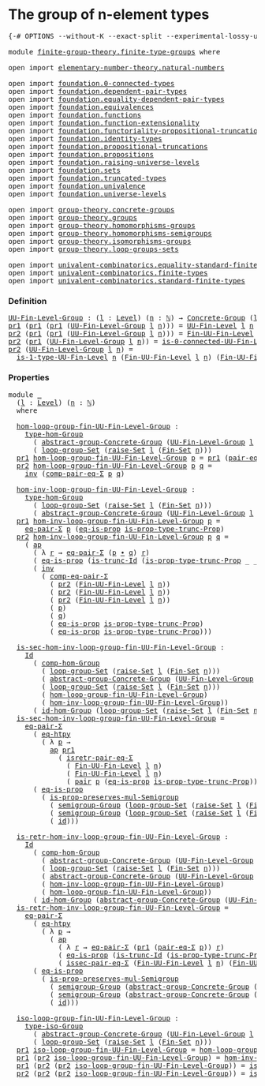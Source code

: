 # The group of n-element types

<pre class="Agda"><a id="41" class="Symbol">{-#</a> <a id="45" class="Keyword">OPTIONS</a> <a id="53" class="Pragma">--without-K</a> <a id="65" class="Pragma">--exact-split</a> <a id="79" class="Pragma">--experimental-lossy-unification</a> <a id="112" class="Symbol">#-}</a>

<a id="117" class="Keyword">module</a> <a id="124" href="finite-group-theory.finite-type-groups.html" class="Module">finite-group-theory.finite-type-groups</a> <a id="163" class="Keyword">where</a>

<a id="170" class="Keyword">open</a> <a id="175" class="Keyword">import</a> <a id="182" href="elementary-number-theory.natural-numbers.html" class="Module">elementary-number-theory.natural-numbers</a>

<a id="224" class="Keyword">open</a> <a id="229" class="Keyword">import</a> <a id="236" href="foundation.0-connected-types.html" class="Module">foundation.0-connected-types</a> 
<a id="266" class="Keyword">open</a> <a id="271" class="Keyword">import</a> <a id="278" href="foundation.dependent-pair-types.html" class="Module">foundation.dependent-pair-types</a> 
<a id="311" class="Keyword">open</a> <a id="316" class="Keyword">import</a> <a id="323" href="foundation.equality-dependent-pair-types.html" class="Module">foundation.equality-dependent-pair-types</a> 
<a id="365" class="Keyword">open</a> <a id="370" class="Keyword">import</a> <a id="377" href="foundation.equivalences.html" class="Module">foundation.equivalences</a> 
<a id="402" class="Keyword">open</a> <a id="407" class="Keyword">import</a> <a id="414" href="foundation.functions.html" class="Module">foundation.functions</a>
<a id="435" class="Keyword">open</a> <a id="440" class="Keyword">import</a> <a id="447" href="foundation.function-extensionality.html" class="Module">foundation.function-extensionality</a>
<a id="482" class="Keyword">open</a> <a id="487" class="Keyword">import</a> <a id="494" href="foundation.functoriality-propositional-truncation.html" class="Module">foundation.functoriality-propositional-truncation</a>
<a id="544" class="Keyword">open</a> <a id="549" class="Keyword">import</a> <a id="556" href="foundation.identity-types.html" class="Module">foundation.identity-types</a> 
<a id="583" class="Keyword">open</a> <a id="588" class="Keyword">import</a> <a id="595" href="foundation.propositional-truncations.html" class="Module">foundation.propositional-truncations</a>
<a id="632" class="Keyword">open</a> <a id="637" class="Keyword">import</a> <a id="644" href="foundation.propositions.html" class="Module">foundation.propositions</a>
<a id="668" class="Keyword">open</a> <a id="673" class="Keyword">import</a> <a id="680" href="foundation.raising-universe-levels.html" class="Module">foundation.raising-universe-levels</a>
<a id="715" class="Keyword">open</a> <a id="720" class="Keyword">import</a> <a id="727" href="foundation.sets.html" class="Module">foundation.sets</a>
<a id="743" class="Keyword">open</a> <a id="748" class="Keyword">import</a> <a id="755" href="foundation.truncated-types.html" class="Module">foundation.truncated-types</a>
<a id="782" class="Keyword">open</a> <a id="787" class="Keyword">import</a> <a id="794" href="foundation.univalence.html" class="Module">foundation.univalence</a> 
<a id="817" class="Keyword">open</a> <a id="822" class="Keyword">import</a> <a id="829" href="foundation.universe-levels.html" class="Module">foundation.universe-levels</a> 

<a id="858" class="Keyword">open</a> <a id="863" class="Keyword">import</a> <a id="870" href="group-theory.concrete-groups.html" class="Module">group-theory.concrete-groups</a> 
<a id="900" class="Keyword">open</a> <a id="905" class="Keyword">import</a> <a id="912" href="group-theory.groups.html" class="Module">group-theory.groups</a>
<a id="932" class="Keyword">open</a> <a id="937" class="Keyword">import</a> <a id="944" href="group-theory.homomorphisms-groups.html" class="Module">group-theory.homomorphisms-groups</a>
<a id="978" class="Keyword">open</a> <a id="983" class="Keyword">import</a> <a id="990" href="group-theory.homomorphisms-semigroups.html" class="Module">group-theory.homomorphisms-semigroups</a>
<a id="1028" class="Keyword">open</a> <a id="1033" class="Keyword">import</a> <a id="1040" href="group-theory.isomorphisms-groups.html" class="Module">group-theory.isomorphisms-groups</a>
<a id="1073" class="Keyword">open</a> <a id="1078" class="Keyword">import</a> <a id="1085" href="group-theory.loop-groups-sets.html" class="Module">group-theory.loop-groups-sets</a>

<a id="1116" class="Keyword">open</a> <a id="1121" class="Keyword">import</a> <a id="1128" href="univalent-combinatorics.equality-standard-finite-types.html" class="Module">univalent-combinatorics.equality-standard-finite-types</a>
<a id="1183" class="Keyword">open</a> <a id="1188" class="Keyword">import</a> <a id="1195" href="univalent-combinatorics.finite-types.html" class="Module">univalent-combinatorics.finite-types</a>
<a id="1232" class="Keyword">open</a> <a id="1237" class="Keyword">import</a> <a id="1244" href="univalent-combinatorics.standard-finite-types.html" class="Module">univalent-combinatorics.standard-finite-types</a>
</pre>
### Definition

<pre class="Agda"><a id="UU-Fin-Level-Group"></a><a id="1319" href="finite-group-theory.finite-type-groups.html#1319" class="Function">UU-Fin-Level-Group</a> <a id="1338" class="Symbol">:</a> <a id="1340" class="Symbol">(</a><a id="1341" href="finite-group-theory.finite-type-groups.html#1341" class="Bound">l</a> <a id="1343" class="Symbol">:</a> <a id="1345" href="Agda.Primitive.html#597" class="Postulate">Level</a><a id="1350" class="Symbol">)</a> <a id="1352" class="Symbol">(</a><a id="1353" href="finite-group-theory.finite-type-groups.html#1353" class="Bound">n</a> <a id="1355" class="Symbol">:</a> <a id="1357" href="elementary-number-theory.natural-numbers.html#1530" class="Datatype">ℕ</a><a id="1358" class="Symbol">)</a> <a id="1360" class="Symbol">→</a> <a id="1362" href="group-theory.concrete-groups.html#2024" class="Function">Concrete-Group</a> <a id="1377" class="Symbol">(</a><a id="1378" href="Agda.Primitive.html#780" class="Primitive">lsuc</a> <a id="1383" href="finite-group-theory.finite-type-groups.html#1341" class="Bound">l</a><a id="1384" class="Symbol">)</a>
<a id="1386" href="foundation-core.dependent-pair-types.html#605" class="Field">pr1</a> <a id="1390" class="Symbol">(</a><a id="1391" href="foundation-core.dependent-pair-types.html#605" class="Field">pr1</a> <a id="1395" class="Symbol">(</a><a id="1396" href="foundation-core.dependent-pair-types.html#605" class="Field">pr1</a> <a id="1400" class="Symbol">(</a><a id="1401" href="finite-group-theory.finite-type-groups.html#1319" class="Function">UU-Fin-Level-Group</a> <a id="1420" href="finite-group-theory.finite-type-groups.html#1420" class="Bound">l</a> <a id="1422" href="finite-group-theory.finite-type-groups.html#1422" class="Bound">n</a><a id="1423" class="Symbol">)))</a> <a id="1427" class="Symbol">=</a> <a id="1429" href="univalent-combinatorics.finite-types.html#5385" class="Function">UU-Fin-Level</a> <a id="1442" href="finite-group-theory.finite-type-groups.html#1420" class="Bound">l</a> <a id="1444" href="finite-group-theory.finite-type-groups.html#1422" class="Bound">n</a>
<a id="1446" href="foundation-core.dependent-pair-types.html#617" class="Field">pr2</a> <a id="1450" class="Symbol">(</a><a id="1451" href="foundation-core.dependent-pair-types.html#605" class="Field">pr1</a> <a id="1455" class="Symbol">(</a><a id="1456" href="foundation-core.dependent-pair-types.html#605" class="Field">pr1</a> <a id="1460" class="Symbol">(</a><a id="1461" href="finite-group-theory.finite-type-groups.html#1319" class="Function">UU-Fin-Level-Group</a> <a id="1480" href="finite-group-theory.finite-type-groups.html#1480" class="Bound">l</a> <a id="1482" href="finite-group-theory.finite-type-groups.html#1482" class="Bound">n</a><a id="1483" class="Symbol">)))</a> <a id="1487" class="Symbol">=</a> <a id="1489" href="univalent-combinatorics.finite-types.html#9961" class="Function">Fin-UU-Fin-Level</a> <a id="1506" href="finite-group-theory.finite-type-groups.html#1480" class="Bound">l</a> <a id="1508" href="finite-group-theory.finite-type-groups.html#1482" class="Bound">n</a>
<a id="1510" href="foundation-core.dependent-pair-types.html#617" class="Field">pr2</a> <a id="1514" class="Symbol">(</a><a id="1515" href="foundation-core.dependent-pair-types.html#605" class="Field">pr1</a> <a id="1519" class="Symbol">(</a><a id="1520" href="finite-group-theory.finite-type-groups.html#1319" class="Function">UU-Fin-Level-Group</a> <a id="1539" href="finite-group-theory.finite-type-groups.html#1539" class="Bound">l</a> <a id="1541" href="finite-group-theory.finite-type-groups.html#1541" class="Bound">n</a><a id="1542" class="Symbol">))</a> <a id="1545" class="Symbol">=</a> <a id="1547" href="univalent-combinatorics.finite-types.html#23571" class="Function">is-0-connected-UU-Fin-Level</a> <a id="1575" href="finite-group-theory.finite-type-groups.html#1541" class="Bound">n</a>
<a id="1577" href="foundation-core.dependent-pair-types.html#617" class="Field">pr2</a> <a id="1581" class="Symbol">(</a><a id="1582" href="finite-group-theory.finite-type-groups.html#1319" class="Function">UU-Fin-Level-Group</a> <a id="1601" href="finite-group-theory.finite-type-groups.html#1601" class="Bound">l</a> <a id="1603" href="finite-group-theory.finite-type-groups.html#1603" class="Bound">n</a><a id="1604" class="Symbol">)</a> <a id="1606" class="Symbol">=</a>
  <a id="1610" href="univalent-combinatorics.finite-types.html#21702" class="Function">is-1-type-UU-Fin-Level</a> <a id="1633" href="finite-group-theory.finite-type-groups.html#1603" class="Bound">n</a> <a id="1635" class="Symbol">(</a><a id="1636" href="univalent-combinatorics.finite-types.html#9961" class="Function">Fin-UU-Fin-Level</a> <a id="1653" href="finite-group-theory.finite-type-groups.html#1601" class="Bound">l</a> <a id="1655" href="finite-group-theory.finite-type-groups.html#1603" class="Bound">n</a><a id="1656" class="Symbol">)</a> <a id="1658" class="Symbol">(</a><a id="1659" href="univalent-combinatorics.finite-types.html#9961" class="Function">Fin-UU-Fin-Level</a> <a id="1676" href="finite-group-theory.finite-type-groups.html#1601" class="Bound">l</a> <a id="1678" href="finite-group-theory.finite-type-groups.html#1603" class="Bound">n</a><a id="1679" class="Symbol">)</a>
</pre>
### Properties

<pre class="Agda"><a id="1710" class="Keyword">module</a> <a id="1717" href="finite-group-theory.finite-type-groups.html#1717" class="Module">_</a>
  <a id="1721" class="Symbol">(</a><a id="1722" href="finite-group-theory.finite-type-groups.html#1722" class="Bound">l</a> <a id="1724" class="Symbol">:</a> <a id="1726" href="Agda.Primitive.html#597" class="Postulate">Level</a><a id="1731" class="Symbol">)</a> <a id="1733" class="Symbol">(</a><a id="1734" href="finite-group-theory.finite-type-groups.html#1734" class="Bound">n</a> <a id="1736" class="Symbol">:</a> <a id="1738" href="elementary-number-theory.natural-numbers.html#1530" class="Datatype">ℕ</a><a id="1739" class="Symbol">)</a>
  <a id="1743" class="Keyword">where</a>

  <a id="1752" href="finite-group-theory.finite-type-groups.html#1752" class="Function">hom-loop-group-fin-UU-Fin-Level-Group</a> <a id="1790" class="Symbol">:</a>
    <a id="1796" href="group-theory.homomorphisms-groups.html#1635" class="Function">type-hom-Group</a>
      <a id="1817" class="Symbol">(</a> <a id="1819" href="group-theory.concrete-groups.html#6389" class="Function">abstract-group-Concrete-Group</a> <a id="1849" class="Symbol">(</a><a id="1850" href="finite-group-theory.finite-type-groups.html#1319" class="Function">UU-Fin-Level-Group</a> <a id="1869" href="finite-group-theory.finite-type-groups.html#1722" class="Bound">l</a> <a id="1871" href="finite-group-theory.finite-type-groups.html#1734" class="Bound">n</a><a id="1872" class="Symbol">))</a>
      <a id="1881" class="Symbol">(</a> <a id="1883" href="group-theory.loop-groups-sets.html#3440" class="Function">loop-group-Set</a> <a id="1898" class="Symbol">(</a><a id="1899" href="foundation.raising-universe-levels.html#2149" class="Function">raise-Set</a> <a id="1909" href="finite-group-theory.finite-type-groups.html#1722" class="Bound">l</a> <a id="1911" class="Symbol">(</a><a id="1912" href="univalent-combinatorics.standard-finite-types.html#2285" class="Function">Fin-Set</a> <a id="1920" href="finite-group-theory.finite-type-groups.html#1734" class="Bound">n</a><a id="1921" class="Symbol">)))</a>
  <a id="1927" href="foundation-core.dependent-pair-types.html#605" class="Field">pr1</a> <a id="1931" href="finite-group-theory.finite-type-groups.html#1752" class="Function">hom-loop-group-fin-UU-Fin-Level-Group</a> <a id="1969" href="finite-group-theory.finite-type-groups.html#1969" class="Bound">p</a> <a id="1971" class="Symbol">=</a> <a id="1973" href="foundation-core.dependent-pair-types.html#605" class="Field">pr1</a> <a id="1977" class="Symbol">(</a><a id="1978" href="foundation.equality-dependent-pair-types.html#1398" class="Function">pair-eq-Σ</a> <a id="1988" href="finite-group-theory.finite-type-groups.html#1969" class="Bound">p</a><a id="1989" class="Symbol">)</a>
  <a id="1993" href="foundation-core.dependent-pair-types.html#617" class="Field">pr2</a> <a id="1997" href="finite-group-theory.finite-type-groups.html#1752" class="Function">hom-loop-group-fin-UU-Fin-Level-Group</a> <a id="2035" href="finite-group-theory.finite-type-groups.html#2035" class="Bound">p</a> <a id="2037" href="finite-group-theory.finite-type-groups.html#2037" class="Bound">q</a> <a id="2039" class="Symbol">=</a>
    <a id="2045" href="foundation-core.identity-types.html#2729" class="Function">inv</a> <a id="2049" class="Symbol">(</a><a id="2050" href="foundation.equality-dependent-pair-types.html#3193" class="Function">comp-pair-eq-Σ</a> <a id="2065" href="finite-group-theory.finite-type-groups.html#2035" class="Bound">p</a> <a id="2067" href="finite-group-theory.finite-type-groups.html#2037" class="Bound">q</a><a id="2068" class="Symbol">)</a>
  
  <a id="2075" href="finite-group-theory.finite-type-groups.html#2075" class="Function">hom-inv-loop-group-fin-UU-Fin-Level-Group</a> <a id="2117" class="Symbol">:</a>
    <a id="2123" href="group-theory.homomorphisms-groups.html#1635" class="Function">type-hom-Group</a>
      <a id="2144" class="Symbol">(</a> <a id="2146" href="group-theory.loop-groups-sets.html#3440" class="Function">loop-group-Set</a> <a id="2161" class="Symbol">(</a><a id="2162" href="foundation.raising-universe-levels.html#2149" class="Function">raise-Set</a> <a id="2172" href="finite-group-theory.finite-type-groups.html#1722" class="Bound">l</a> <a id="2174" class="Symbol">(</a><a id="2175" href="univalent-combinatorics.standard-finite-types.html#2285" class="Function">Fin-Set</a> <a id="2183" href="finite-group-theory.finite-type-groups.html#1734" class="Bound">n</a><a id="2184" class="Symbol">)))</a>
      <a id="2194" class="Symbol">(</a> <a id="2196" href="group-theory.concrete-groups.html#6389" class="Function">abstract-group-Concrete-Group</a> <a id="2226" class="Symbol">(</a><a id="2227" href="finite-group-theory.finite-type-groups.html#1319" class="Function">UU-Fin-Level-Group</a> <a id="2246" href="finite-group-theory.finite-type-groups.html#1722" class="Bound">l</a> <a id="2248" href="finite-group-theory.finite-type-groups.html#1734" class="Bound">n</a><a id="2249" class="Symbol">))</a>
  <a id="2254" href="foundation-core.dependent-pair-types.html#605" class="Field">pr1</a> <a id="2258" href="finite-group-theory.finite-type-groups.html#2075" class="Function">hom-inv-loop-group-fin-UU-Fin-Level-Group</a> <a id="2300" href="finite-group-theory.finite-type-groups.html#2300" class="Bound">p</a> <a id="2302" class="Symbol">=</a>
    <a id="2308" href="foundation.equality-dependent-pair-types.html#1481" class="Function">eq-pair-Σ</a> <a id="2318" href="finite-group-theory.finite-type-groups.html#2300" class="Bound">p</a> <a id="2320" class="Symbol">(</a><a id="2321" href="foundation-core.propositions.html#2719" class="Function">eq-is-prop</a> <a id="2332" href="foundation.propositional-truncations.html#2385" class="Function">is-prop-type-trunc-Prop</a><a id="2355" class="Symbol">)</a>
  <a id="2359" href="foundation-core.dependent-pair-types.html#617" class="Field">pr2</a> <a id="2363" href="finite-group-theory.finite-type-groups.html#2075" class="Function">hom-inv-loop-group-fin-UU-Fin-Level-Group</a> <a id="2405" href="finite-group-theory.finite-type-groups.html#2405" class="Bound">p</a> <a id="2407" href="finite-group-theory.finite-type-groups.html#2407" class="Bound">q</a> <a id="2409" class="Symbol">=</a>
    <a id="2415" class="Symbol">(</a> <a id="2417" href="foundation-core.identity-types.html#4003" class="Function">ap</a>
      <a id="2426" class="Symbol">(</a> <a id="2428" class="Symbol">λ</a> <a id="2430" href="finite-group-theory.finite-type-groups.html#2430" class="Bound">r</a> <a id="2432" class="Symbol">→</a> <a id="2434" href="foundation.equality-dependent-pair-types.html#1481" class="Function">eq-pair-Σ</a> <a id="2444" class="Symbol">(</a><a id="2445" href="finite-group-theory.finite-type-groups.html#2405" class="Bound">p</a> <a id="2447" href="foundation-core.identity-types.html#2425" class="Function Operator">∙</a> <a id="2449" href="finite-group-theory.finite-type-groups.html#2407" class="Bound">q</a><a id="2450" class="Symbol">)</a> <a id="2452" href="finite-group-theory.finite-type-groups.html#2430" class="Bound">r</a><a id="2453" class="Symbol">)</a>
      <a id="2461" class="Symbol">(</a> <a id="2463" href="foundation-core.propositions.html#2719" class="Function">eq-is-prop</a> <a id="2474" class="Symbol">(</a><a id="2475" href="foundation-core.truncated-types.html#3072" class="Function">is-trunc-Id</a> <a id="2487" class="Symbol">(</a><a id="2488" href="foundation.propositional-truncations.html#2385" class="Function">is-prop-type-trunc-Prop</a> <a id="2512" class="Symbol">_</a> <a id="2514" class="Symbol">_))))</a> <a id="2520" href="foundation-core.identity-types.html#2425" class="Function Operator">∙</a>
      <a id="2528" class="Symbol">(</a> <a id="2530" href="foundation-core.identity-types.html#2729" class="Function">inv</a>
        <a id="2542" class="Symbol">(</a> <a id="2544" href="foundation.equality-dependent-pair-types.html#2808" class="Function">comp-eq-pair-Σ</a>
          <a id="2569" class="Symbol">(</a> <a id="2571" href="foundation-core.dependent-pair-types.html#617" class="Field">pr2</a> <a id="2575" class="Symbol">(</a><a id="2576" href="univalent-combinatorics.finite-types.html#9961" class="Function">Fin-UU-Fin-Level</a> <a id="2593" href="finite-group-theory.finite-type-groups.html#1722" class="Bound">l</a> <a id="2595" href="finite-group-theory.finite-type-groups.html#1734" class="Bound">n</a><a id="2596" class="Symbol">))</a>
          <a id="2609" class="Symbol">(</a> <a id="2611" href="foundation-core.dependent-pair-types.html#617" class="Field">pr2</a> <a id="2615" class="Symbol">(</a><a id="2616" href="univalent-combinatorics.finite-types.html#9961" class="Function">Fin-UU-Fin-Level</a> <a id="2633" href="finite-group-theory.finite-type-groups.html#1722" class="Bound">l</a> <a id="2635" href="finite-group-theory.finite-type-groups.html#1734" class="Bound">n</a><a id="2636" class="Symbol">))</a>
          <a id="2649" class="Symbol">(</a> <a id="2651" href="foundation-core.dependent-pair-types.html#617" class="Field">pr2</a> <a id="2655" class="Symbol">(</a><a id="2656" href="univalent-combinatorics.finite-types.html#9961" class="Function">Fin-UU-Fin-Level</a> <a id="2673" href="finite-group-theory.finite-type-groups.html#1722" class="Bound">l</a> <a id="2675" href="finite-group-theory.finite-type-groups.html#1734" class="Bound">n</a><a id="2676" class="Symbol">))</a>
          <a id="2689" class="Symbol">(</a> <a id="2691" href="finite-group-theory.finite-type-groups.html#2405" class="Bound">p</a><a id="2692" class="Symbol">)</a>
          <a id="2704" class="Symbol">(</a> <a id="2706" href="finite-group-theory.finite-type-groups.html#2407" class="Bound">q</a><a id="2707" class="Symbol">)</a>
          <a id="2719" class="Symbol">(</a> <a id="2721" href="foundation-core.propositions.html#2719" class="Function">eq-is-prop</a> <a id="2732" href="foundation.propositional-truncations.html#2385" class="Function">is-prop-type-trunc-Prop</a><a id="2755" class="Symbol">)</a>
          <a id="2767" class="Symbol">(</a> <a id="2769" href="foundation-core.propositions.html#2719" class="Function">eq-is-prop</a> <a id="2780" href="foundation.propositional-truncations.html#2385" class="Function">is-prop-type-trunc-Prop</a><a id="2803" class="Symbol">)))</a>

  <a id="2810" href="finite-group-theory.finite-type-groups.html#2810" class="Function">is-sec-hom-inv-loop-group-fin-UU-Fin-Level-Group</a> <a id="2859" class="Symbol">:</a>
    <a id="2865" href="foundation-core.identity-types.html#1767" class="Datatype">Id</a>
      <a id="2874" class="Symbol">(</a> <a id="2876" href="group-theory.homomorphisms-groups.html#2261" class="Function">comp-hom-Group</a>
        <a id="2899" class="Symbol">(</a> <a id="2901" href="group-theory.loop-groups-sets.html#3440" class="Function">loop-group-Set</a> <a id="2916" class="Symbol">(</a><a id="2917" href="foundation.raising-universe-levels.html#2149" class="Function">raise-Set</a> <a id="2927" href="finite-group-theory.finite-type-groups.html#1722" class="Bound">l</a> <a id="2929" class="Symbol">(</a><a id="2930" href="univalent-combinatorics.standard-finite-types.html#2285" class="Function">Fin-Set</a> <a id="2938" href="finite-group-theory.finite-type-groups.html#1734" class="Bound">n</a><a id="2939" class="Symbol">)))</a>
        <a id="2951" class="Symbol">(</a> <a id="2953" href="group-theory.concrete-groups.html#6389" class="Function">abstract-group-Concrete-Group</a> <a id="2983" class="Symbol">(</a><a id="2984" href="finite-group-theory.finite-type-groups.html#1319" class="Function">UU-Fin-Level-Group</a> <a id="3003" href="finite-group-theory.finite-type-groups.html#1722" class="Bound">l</a> <a id="3005" href="finite-group-theory.finite-type-groups.html#1734" class="Bound">n</a><a id="3006" class="Symbol">))</a>
        <a id="3017" class="Symbol">(</a> <a id="3019" href="group-theory.loop-groups-sets.html#3440" class="Function">loop-group-Set</a> <a id="3034" class="Symbol">(</a><a id="3035" href="foundation.raising-universe-levels.html#2149" class="Function">raise-Set</a> <a id="3045" href="finite-group-theory.finite-type-groups.html#1722" class="Bound">l</a> <a id="3047" class="Symbol">(</a><a id="3048" href="univalent-combinatorics.standard-finite-types.html#2285" class="Function">Fin-Set</a> <a id="3056" href="finite-group-theory.finite-type-groups.html#1734" class="Bound">n</a><a id="3057" class="Symbol">)))</a>
        <a id="3069" class="Symbol">(</a> <a id="3071" href="finite-group-theory.finite-type-groups.html#1752" class="Function">hom-loop-group-fin-UU-Fin-Level-Group</a><a id="3108" class="Symbol">)</a>
        <a id="3118" class="Symbol">(</a> <a id="3120" href="finite-group-theory.finite-type-groups.html#2075" class="Function">hom-inv-loop-group-fin-UU-Fin-Level-Group</a><a id="3161" class="Symbol">))</a>
      <a id="3170" class="Symbol">(</a> <a id="3172" href="group-theory.homomorphisms-groups.html#2092" class="Function">id-hom-Group</a> <a id="3185" class="Symbol">(</a><a id="3186" href="group-theory.loop-groups-sets.html#3440" class="Function">loop-group-Set</a> <a id="3201" class="Symbol">(</a><a id="3202" href="foundation.raising-universe-levels.html#2149" class="Function">raise-Set</a> <a id="3212" href="finite-group-theory.finite-type-groups.html#1722" class="Bound">l</a> <a id="3214" class="Symbol">(</a><a id="3215" href="univalent-combinatorics.standard-finite-types.html#2285" class="Function">Fin-Set</a> <a id="3223" href="finite-group-theory.finite-type-groups.html#1734" class="Bound">n</a><a id="3224" class="Symbol">))))</a>
  <a id="3231" href="finite-group-theory.finite-type-groups.html#2810" class="Function">is-sec-hom-inv-loop-group-fin-UU-Fin-Level-Group</a> <a id="3280" class="Symbol">=</a>
    <a id="3286" href="foundation.equality-dependent-pair-types.html#1481" class="Function">eq-pair-Σ</a>
      <a id="3302" class="Symbol">(</a> <a id="3304" href="foundation-core.function-extensionality.html#1463" class="Function">eq-htpy</a>
        <a id="3320" class="Symbol">(</a> <a id="3322" class="Symbol">λ</a> <a id="3324" href="finite-group-theory.finite-type-groups.html#3324" class="Bound">p</a> <a id="3326" class="Symbol">→</a>
          <a id="3338" href="foundation-core.identity-types.html#4003" class="Function">ap</a> <a id="3341" href="foundation-core.dependent-pair-types.html#605" class="Field">pr1</a>
            <a id="3357" class="Symbol">(</a> <a id="3359" href="foundation.equality-dependent-pair-types.html#1715" class="Function">isretr-pair-eq-Σ</a>
              <a id="3390" class="Symbol">(</a> <a id="3392" href="univalent-combinatorics.finite-types.html#9961" class="Function">Fin-UU-Fin-Level</a> <a id="3409" href="finite-group-theory.finite-type-groups.html#1722" class="Bound">l</a> <a id="3411" href="finite-group-theory.finite-type-groups.html#1734" class="Bound">n</a><a id="3412" class="Symbol">)</a>
              <a id="3428" class="Symbol">(</a> <a id="3430" href="univalent-combinatorics.finite-types.html#9961" class="Function">Fin-UU-Fin-Level</a> <a id="3447" href="finite-group-theory.finite-type-groups.html#1722" class="Bound">l</a> <a id="3449" href="finite-group-theory.finite-type-groups.html#1734" class="Bound">n</a><a id="3450" class="Symbol">)</a>
              <a id="3466" class="Symbol">(</a> <a id="3468" href="foundation-core.dependent-pair-types.html#588" class="InductiveConstructor">pair</a> <a id="3473" href="finite-group-theory.finite-type-groups.html#3324" class="Bound">p</a> <a id="3475" class="Symbol">(</a><a id="3476" href="foundation-core.propositions.html#2719" class="Function">eq-is-prop</a> <a id="3487" href="foundation.propositional-truncations.html#2385" class="Function">is-prop-type-trunc-Prop</a><a id="3510" class="Symbol">)))))</a>
      <a id="3522" class="Symbol">(</a> <a id="3524" href="foundation-core.propositions.html#2719" class="Function">eq-is-prop</a>
        <a id="3543" class="Symbol">(</a> <a id="3545" href="group-theory.homomorphisms-semigroups.html#2111" class="Function">is-prop-preserves-mul-Semigroup</a>
          <a id="3587" class="Symbol">(</a> <a id="3589" href="group-theory.groups.html#2603" class="Function">semigroup-Group</a> <a id="3605" class="Symbol">(</a><a id="3606" href="group-theory.loop-groups-sets.html#3440" class="Function">loop-group-Set</a> <a id="3621" class="Symbol">(</a><a id="3622" href="foundation.raising-universe-levels.html#2149" class="Function">raise-Set</a> <a id="3632" href="finite-group-theory.finite-type-groups.html#1722" class="Bound">l</a> <a id="3634" class="Symbol">(</a><a id="3635" href="univalent-combinatorics.standard-finite-types.html#2285" class="Function">Fin-Set</a> <a id="3643" href="finite-group-theory.finite-type-groups.html#1734" class="Bound">n</a><a id="3644" class="Symbol">))))</a>
          <a id="3659" class="Symbol">(</a> <a id="3661" href="group-theory.groups.html#2603" class="Function">semigroup-Group</a> <a id="3677" class="Symbol">(</a><a id="3678" href="group-theory.loop-groups-sets.html#3440" class="Function">loop-group-Set</a> <a id="3693" class="Symbol">(</a><a id="3694" href="foundation.raising-universe-levels.html#2149" class="Function">raise-Set</a> <a id="3704" href="finite-group-theory.finite-type-groups.html#1722" class="Bound">l</a> <a id="3706" class="Symbol">(</a><a id="3707" href="univalent-combinatorics.standard-finite-types.html#2285" class="Function">Fin-Set</a> <a id="3715" href="finite-group-theory.finite-type-groups.html#1734" class="Bound">n</a><a id="3716" class="Symbol">))))</a>
          <a id="3731" class="Symbol">(</a> <a id="3733" href="foundation-core.functions.html#322" class="Function">id</a><a id="3735" class="Symbol">)))</a>

  <a id="3742" href="finite-group-theory.finite-type-groups.html#3742" class="Function">is-retr-hom-inv-loop-group-fin-UU-Fin-Level-Group</a> <a id="3792" class="Symbol">:</a>
    <a id="3798" href="foundation-core.identity-types.html#1767" class="Datatype">Id</a>
      <a id="3807" class="Symbol">(</a> <a id="3809" href="group-theory.homomorphisms-groups.html#2261" class="Function">comp-hom-Group</a>
        <a id="3832" class="Symbol">(</a> <a id="3834" href="group-theory.concrete-groups.html#6389" class="Function">abstract-group-Concrete-Group</a> <a id="3864" class="Symbol">(</a><a id="3865" href="finite-group-theory.finite-type-groups.html#1319" class="Function">UU-Fin-Level-Group</a> <a id="3884" href="finite-group-theory.finite-type-groups.html#1722" class="Bound">l</a> <a id="3886" href="finite-group-theory.finite-type-groups.html#1734" class="Bound">n</a><a id="3887" class="Symbol">))</a>
        <a id="3898" class="Symbol">(</a> <a id="3900" href="group-theory.loop-groups-sets.html#3440" class="Function">loop-group-Set</a> <a id="3915" class="Symbol">(</a><a id="3916" href="foundation.raising-universe-levels.html#2149" class="Function">raise-Set</a> <a id="3926" href="finite-group-theory.finite-type-groups.html#1722" class="Bound">l</a> <a id="3928" class="Symbol">(</a><a id="3929" href="univalent-combinatorics.standard-finite-types.html#2285" class="Function">Fin-Set</a> <a id="3937" href="finite-group-theory.finite-type-groups.html#1734" class="Bound">n</a><a id="3938" class="Symbol">)))</a>
        <a id="3950" class="Symbol">(</a> <a id="3952" href="group-theory.concrete-groups.html#6389" class="Function">abstract-group-Concrete-Group</a> <a id="3982" class="Symbol">(</a><a id="3983" href="finite-group-theory.finite-type-groups.html#1319" class="Function">UU-Fin-Level-Group</a> <a id="4002" href="finite-group-theory.finite-type-groups.html#1722" class="Bound">l</a> <a id="4004" href="finite-group-theory.finite-type-groups.html#1734" class="Bound">n</a><a id="4005" class="Symbol">))</a>
        <a id="4016" class="Symbol">(</a> <a id="4018" href="finite-group-theory.finite-type-groups.html#2075" class="Function">hom-inv-loop-group-fin-UU-Fin-Level-Group</a><a id="4059" class="Symbol">)</a>
        <a id="4069" class="Symbol">(</a> <a id="4071" href="finite-group-theory.finite-type-groups.html#1752" class="Function">hom-loop-group-fin-UU-Fin-Level-Group</a><a id="4108" class="Symbol">))</a>
      <a id="4117" class="Symbol">(</a> <a id="4119" href="group-theory.homomorphisms-groups.html#2092" class="Function">id-hom-Group</a> <a id="4132" class="Symbol">(</a><a id="4133" href="group-theory.concrete-groups.html#6389" class="Function">abstract-group-Concrete-Group</a> <a id="4163" class="Symbol">(</a><a id="4164" href="finite-group-theory.finite-type-groups.html#1319" class="Function">UU-Fin-Level-Group</a> <a id="4183" href="finite-group-theory.finite-type-groups.html#1722" class="Bound">l</a> <a id="4185" href="finite-group-theory.finite-type-groups.html#1734" class="Bound">n</a><a id="4186" class="Symbol">)))</a>
  <a id="4192" href="finite-group-theory.finite-type-groups.html#3742" class="Function">is-retr-hom-inv-loop-group-fin-UU-Fin-Level-Group</a> <a id="4242" class="Symbol">=</a>
    <a id="4248" href="foundation.equality-dependent-pair-types.html#1481" class="Function">eq-pair-Σ</a>
      <a id="4264" class="Symbol">(</a> <a id="4266" href="foundation-core.function-extensionality.html#1463" class="Function">eq-htpy</a>
        <a id="4282" class="Symbol">(</a> <a id="4284" class="Symbol">λ</a> <a id="4286" href="finite-group-theory.finite-type-groups.html#4286" class="Bound">p</a> <a id="4288" class="Symbol">→</a>
          <a id="4300" class="Symbol">(</a> <a id="4302" href="foundation-core.identity-types.html#4003" class="Function">ap</a>
            <a id="4317" class="Symbol">(</a> <a id="4319" class="Symbol">λ</a> <a id="4321" href="finite-group-theory.finite-type-groups.html#4321" class="Bound">r</a> <a id="4323" class="Symbol">→</a> <a id="4325" href="foundation.equality-dependent-pair-types.html#1481" class="Function">eq-pair-Σ</a> <a id="4335" class="Symbol">(</a><a id="4336" href="foundation-core.dependent-pair-types.html#605" class="Field">pr1</a> <a id="4340" class="Symbol">(</a><a id="4341" href="foundation.equality-dependent-pair-types.html#1398" class="Function">pair-eq-Σ</a> <a id="4351" href="finite-group-theory.finite-type-groups.html#4286" class="Bound">p</a><a id="4352" class="Symbol">))</a> <a id="4355" href="finite-group-theory.finite-type-groups.html#4321" class="Bound">r</a><a id="4356" class="Symbol">)</a>
            <a id="4370" class="Symbol">(</a> <a id="4372" href="foundation-core.propositions.html#2719" class="Function">eq-is-prop</a> <a id="4383" class="Symbol">(</a><a id="4384" href="foundation-core.truncated-types.html#3072" class="Function">is-trunc-Id</a> <a id="4396" class="Symbol">(</a><a id="4397" href="foundation.propositional-truncations.html#2385" class="Function">is-prop-type-trunc-Prop</a> <a id="4421" class="Symbol">_</a> <a id="4423" class="Symbol">_))))</a>  <a id="4430" href="foundation-core.identity-types.html#2425" class="Function Operator">∙</a>
            <a id="4444" class="Symbol">(</a> <a id="4446" href="foundation.equality-dependent-pair-types.html#1893" class="Function">issec-pair-eq-Σ</a> <a id="4462" class="Symbol">(</a><a id="4463" href="univalent-combinatorics.finite-types.html#9961" class="Function">Fin-UU-Fin-Level</a> <a id="4480" href="finite-group-theory.finite-type-groups.html#1722" class="Bound">l</a> <a id="4482" href="finite-group-theory.finite-type-groups.html#1734" class="Bound">n</a><a id="4483" class="Symbol">)</a> <a id="4485" class="Symbol">(</a><a id="4486" href="univalent-combinatorics.finite-types.html#9961" class="Function">Fin-UU-Fin-Level</a> <a id="4503" href="finite-group-theory.finite-type-groups.html#1722" class="Bound">l</a> <a id="4505" href="finite-group-theory.finite-type-groups.html#1734" class="Bound">n</a><a id="4506" class="Symbol">)</a> <a id="4508" href="finite-group-theory.finite-type-groups.html#4286" class="Bound">p</a><a id="4509" class="Symbol">)))</a>
      <a id="4519" class="Symbol">(</a> <a id="4521" href="foundation-core.propositions.html#2719" class="Function">eq-is-prop</a>
        <a id="4540" class="Symbol">(</a> <a id="4542" href="group-theory.homomorphisms-semigroups.html#2111" class="Function">is-prop-preserves-mul-Semigroup</a>
          <a id="4584" class="Symbol">(</a> <a id="4586" href="group-theory.groups.html#2603" class="Function">semigroup-Group</a> <a id="4602" class="Symbol">(</a><a id="4603" href="group-theory.concrete-groups.html#6389" class="Function">abstract-group-Concrete-Group</a> <a id="4633" class="Symbol">(</a><a id="4634" href="finite-group-theory.finite-type-groups.html#1319" class="Function">UU-Fin-Level-Group</a> <a id="4653" href="finite-group-theory.finite-type-groups.html#1722" class="Bound">l</a> <a id="4655" href="finite-group-theory.finite-type-groups.html#1734" class="Bound">n</a><a id="4656" class="Symbol">)))</a>
          <a id="4670" class="Symbol">(</a> <a id="4672" href="group-theory.groups.html#2603" class="Function">semigroup-Group</a> <a id="4688" class="Symbol">(</a><a id="4689" href="group-theory.concrete-groups.html#6389" class="Function">abstract-group-Concrete-Group</a> <a id="4719" class="Symbol">(</a><a id="4720" href="finite-group-theory.finite-type-groups.html#1319" class="Function">UU-Fin-Level-Group</a> <a id="4739" href="finite-group-theory.finite-type-groups.html#1722" class="Bound">l</a> <a id="4741" href="finite-group-theory.finite-type-groups.html#1734" class="Bound">n</a><a id="4742" class="Symbol">)))</a>
          <a id="4756" class="Symbol">(</a> <a id="4758" href="foundation-core.functions.html#322" class="Function">id</a><a id="4760" class="Symbol">)))</a>

  <a id="4767" href="finite-group-theory.finite-type-groups.html#4767" class="Function">iso-loop-group-fin-UU-Fin-Level-Group</a> <a id="4805" class="Symbol">:</a>
    <a id="4811" href="group-theory.isomorphisms-groups.html#1714" class="Function">type-iso-Group</a>
      <a id="4832" class="Symbol">(</a> <a id="4834" href="group-theory.concrete-groups.html#6389" class="Function">abstract-group-Concrete-Group</a> <a id="4864" class="Symbol">(</a><a id="4865" href="finite-group-theory.finite-type-groups.html#1319" class="Function">UU-Fin-Level-Group</a> <a id="4884" href="finite-group-theory.finite-type-groups.html#1722" class="Bound">l</a> <a id="4886" href="finite-group-theory.finite-type-groups.html#1734" class="Bound">n</a><a id="4887" class="Symbol">))</a>
      <a id="4896" class="Symbol">(</a> <a id="4898" href="group-theory.loop-groups-sets.html#3440" class="Function">loop-group-Set</a> <a id="4913" class="Symbol">(</a><a id="4914" href="foundation.raising-universe-levels.html#2149" class="Function">raise-Set</a> <a id="4924" href="finite-group-theory.finite-type-groups.html#1722" class="Bound">l</a> <a id="4926" class="Symbol">(</a><a id="4927" href="univalent-combinatorics.standard-finite-types.html#2285" class="Function">Fin-Set</a> <a id="4935" href="finite-group-theory.finite-type-groups.html#1734" class="Bound">n</a><a id="4936" class="Symbol">)))</a>
  <a id="4942" href="foundation-core.dependent-pair-types.html#605" class="Field">pr1</a> <a id="4946" href="finite-group-theory.finite-type-groups.html#4767" class="Function">iso-loop-group-fin-UU-Fin-Level-Group</a> <a id="4984" class="Symbol">=</a> <a id="4986" href="finite-group-theory.finite-type-groups.html#1752" class="Function">hom-loop-group-fin-UU-Fin-Level-Group</a>
  <a id="5026" href="foundation-core.dependent-pair-types.html#605" class="Field">pr1</a> <a id="5030" class="Symbol">(</a><a id="5031" href="foundation-core.dependent-pair-types.html#617" class="Field">pr2</a> <a id="5035" href="finite-group-theory.finite-type-groups.html#4767" class="Function">iso-loop-group-fin-UU-Fin-Level-Group</a><a id="5072" class="Symbol">)</a> <a id="5074" class="Symbol">=</a> <a id="5076" href="finite-group-theory.finite-type-groups.html#2075" class="Function">hom-inv-loop-group-fin-UU-Fin-Level-Group</a>
  <a id="5120" href="foundation-core.dependent-pair-types.html#605" class="Field">pr1</a> <a id="5124" class="Symbol">(</a><a id="5125" href="foundation-core.dependent-pair-types.html#617" class="Field">pr2</a> <a id="5129" class="Symbol">(</a><a id="5130" href="foundation-core.dependent-pair-types.html#617" class="Field">pr2</a> <a id="5134" href="finite-group-theory.finite-type-groups.html#4767" class="Function">iso-loop-group-fin-UU-Fin-Level-Group</a><a id="5171" class="Symbol">))</a> <a id="5174" class="Symbol">=</a> <a id="5176" href="finite-group-theory.finite-type-groups.html#2810" class="Function">is-sec-hom-inv-loop-group-fin-UU-Fin-Level-Group</a>
  <a id="5227" href="foundation-core.dependent-pair-types.html#617" class="Field">pr2</a> <a id="5231" class="Symbol">(</a><a id="5232" href="foundation-core.dependent-pair-types.html#617" class="Field">pr2</a> <a id="5236" class="Symbol">(</a><a id="5237" href="foundation-core.dependent-pair-types.html#617" class="Field">pr2</a> <a id="5241" href="finite-group-theory.finite-type-groups.html#4767" class="Function">iso-loop-group-fin-UU-Fin-Level-Group</a><a id="5278" class="Symbol">))</a> <a id="5281" class="Symbol">=</a> <a id="5283" href="finite-group-theory.finite-type-groups.html#3742" class="Function">is-retr-hom-inv-loop-group-fin-UU-Fin-Level-Group</a>
</pre>



